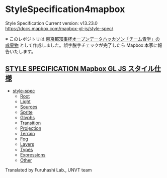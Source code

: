 # StyleSpecification4mapbox
Style Specification Current version: v13.23.0 https://docs.mapbox.com/mapbox-gl-js/style-spec/

※ このレポジトリは [東京都知事杯オープンデータハッカソン「チーム青学」の成果物](https://github.com/furuhashilab/Tochizi-hai-OpenDataHackathon/) として作成しました。誤字脱字チェックが完了したら Mapbox 本家に報告いたします。

## [STYLE SPECIFICATION Mapbox GL JS スタイル仕様](https://github.com/furuhashilab/StyleSpecification4mapbox/blob/main/style-spec.md)
* [style-spec](https://github.com/furuhashilab/StyleSpecification4mapbox/blob/main/style-spec.md)
    * [Root](https://github.com/furuhashilab/StyleSpecification4mapbox/blob/main/Root.md)
    * [Light](https://github.com/furuhashilab/StyleSpecification4mapbox/blob/main/Light.md)
    * [Sources](https://github.com/furuhashilab/StyleSpecification4mapbox/blob/main/Sources.md)
    * [Sprite](https://github.com/furuhashilab/StyleSpecification4mapbox/blob/main/Sprite.md)
    * [Glyphs](https://github.com/furuhashilab/StyleSpecification4mapbox/blob/main/Glyphs.md)
    * [Transition](https://github.com/furuhashilab/StyleSpecification4mapbox/blob/main/Transition.md)
    * [Projection](https://github.com/furuhashilab/StyleSpecification4mapbox/blob/main/Projection.md)
    * [Terrain](https://github.com/furuhashilab/StyleSpecification4mapbox/blob/main/Terrain.md)
    * [Fog](https://github.com/furuhashilab/StyleSpecification4mapbox/blob/main/Fog.md)
    * [Layers](https://github.com/furuhashilab/StyleSpecification4mapbox/blob/main/Layers.md)
    * [Types](https://github.com/furuhashilab/StyleSpecification4mapbox/blob/main/Types.md)
    * [Expressions](https://github.com/furuhashilab/StyleSpecification4mapbox/blob/main/Expressions.md)
    * [Other](https://github.com/furuhashilab/StyleSpecification4mapbox/blob/main/Other.md)

Translated by Furuhashi Lab., UNVT team
